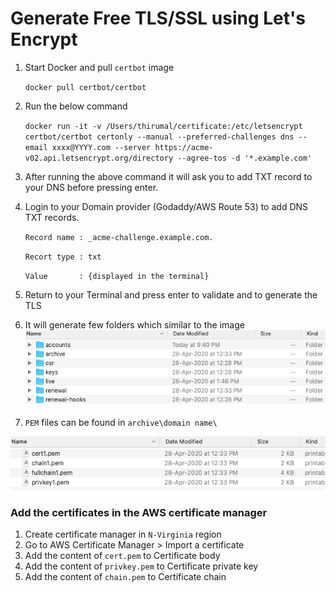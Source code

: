 # Generate Free TLS/SSL using Let's Encrypt

1. Start Docker and pull `certbot` image


	`docker pull certbot/certbot`
	

2. Run the below command

	`docker run -it -v /Users/thirumal/certificate:/etc/letsencrypt certbot/certbot certonly --manual --preferred-challenges dns --email xxxx@YYYY.com --server https://acme-v02.api.letsencrypt.org/directory --agree-tos -d '*.example.com'`
	
3. After running the above command it will ask you to add TXT record to your DNS before pressing enter.

4. Login to your Domain provider (Godaddy/AWS Route 53) to add DNS TXT records.
	
	`Record name : _acme-challenge.example.com.`
	
	`Recort type : txt`
	
	`Value       : {displayed in the terminal}`

5. Return to your Terminal and press enter to validate and to generate the TLS

6. It will generate few folders which similar to the image ![folder_structure](folder_structure.png)

7. `PEM` files can be found in `archive\domain name\`

![tls_files](tls_files.png)


### Add the certificates in the AWS certificate manager

1. Create certificate manager in `N-Virginia` region
2. Go to AWS Certificate Manager > Import a certificate
3. Add the content of `cert.pem` to Certificate body
4. Add the content of `privkey.pem` to Certificate private key
5. Add the content of `chain.pem` to Certificate chain

